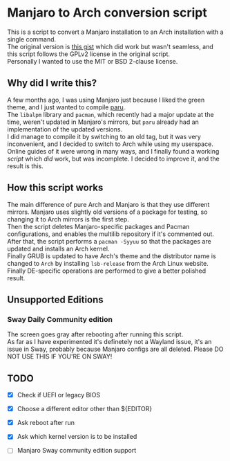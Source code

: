 # Manjaro to Arch conversion script

This is a script to convert a Manjaro installation to an Arch installation with a single command.<br>The original version is [this gist](https://gist.github.com/mariuszkurek/bff8a821076f5406b15fe9be528957b6/) which did work but wasn't seamless, and this script follows the GPLv2 license in the original script.<br>Personally I wanted to use the MIT or BSD 2-clause license.

## Why did I write this?

A few months ago, I was using Manjaro just because I liked the green theme, and I just wanted to compile [paru](https://github.com/Morganamilo/paru).<br> The `libalpm` library and `pacman`, which recently had a major update at the time, weren't updated in Manjaro's mirrors, but `paru` already had an implementation of the updated versions.<br>I did manage to compile it by switching to an old tag, but it was very inconvenient, and I decided to switch to Arch while using my userspace. Online guides of it were wrong in many ways, and I finally found a working _script_ which _did_ work, but was incomplete. I decided to improve it, and the result is this.

## How this script works

The main difference of pure Arch and Manjaro is that they use different mirrors. Manjaro uses slightly old versions of a package for testing, so changing it to Arch mirrors is the first step.<br>Then the script deletes Manjaro-specific packages and Pacman configurations, and enables the multilib repository if it's commented out.<br>After that, the script performs a `pacman -Syyuu` so that the packages are updated and installs an Arch kernel.<br>Finally GRUB is updated to have Arch's theme and the distributor name is changed to `Arch` by installing `lsb-release` from the Arch Linux website.<br>Finally DE-specific operations are performed to give a better polished result.

## Unsupported Editions

### Sway Daily Community edition

The screen goes gray after rebooting after running this script.<br>As far as I have experimented it's definetely not a Wayland issue, it's an issue in Sway, probably because Manjaro configs are all deleted. Please DO NOT USE THIS IF YOU'RE ON SWAY!

## TODO

- [x] Check if UEFI or legacy BIOS

- [x] Choose a different editor other than ${EDITOR}

- [x] Ask reboot after run

- [x] Ask which kernel version is to be installed

- [ ] Manjaro Sway community edition support
